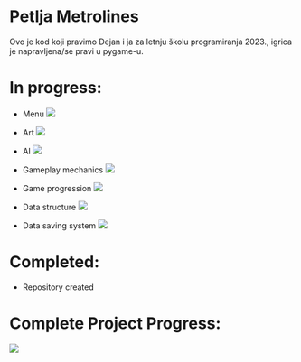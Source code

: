 # Petlja Metrolines

Ovo je kod koji pravimo Dejan i ja za letnju školu programiranja 2023., igrica je napravljena/se pravi u pygame-u.


# In progress:
* Menu
![](https://geps.dev/progress/60)

* Art
![](https://geps.dev/progress/53)

* AI
![](https://geps.dev/progress/0)

* Gameplay mechanics
![](https://geps.dev/progress/40)

* Game progression
![](https://geps.dev/progress/0)

* Data structure
![](https://geps.dev/progress/0)

* Data saving system
![](https://geps.dev/progress/0)

# Completed:

* Repository created

# Complete Project Progress:

![](https://geps.dev/progress/31)
